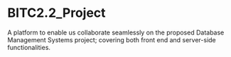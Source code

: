 # BITC2.2_Project
A platform to enable us collaborate seamlessly on the proposed Database Management Systems project; covering both front end and server-side functionalities.
